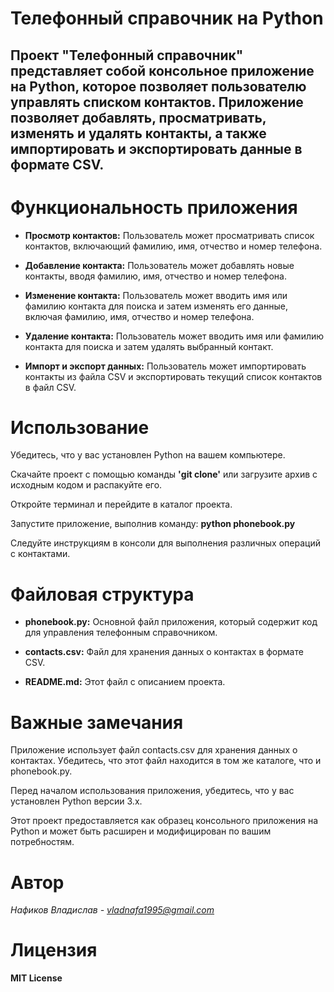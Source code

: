 # Телефонный справочник на Python
Проект "Телефонный справочник" представляет собой консольное приложение на Python, которое позволяет пользователю управлять списком контактов. Приложение позволяет добавлять, просматривать, изменять и удалять контакты, а также импортировать и экспортировать данные в формате CSV.
---
# Функциональность приложения
- **Просмотр контактов:** Пользователь может просматривать список контактов, включающий фамилию, имя, отчество и номер телефона.

- **Добавление контакта:** Пользователь может добавлять новые контакты, вводя фамилию, имя, отчество и номер телефона.

- **Изменение контакта:** Пользователь может вводить имя или фамилию контакта для поиска и затем изменять его данные, включая фамилию, имя, отчество и номер телефона.

- **Удаление контакта:** Пользователь может вводить имя или фамилию контакта для поиска и затем удалять выбранный контакт.

- **Импорт и экспорт данных:** Пользователь может импортировать контакты из файла CSV и экспортировать текущий список контактов в файл CSV.

# Использование
Убедитесь, что у вас установлен Python на вашем компьютере.

Скачайте проект с помощью команды **'git clone'** или загрузите архив с исходным кодом и распакуйте его.

Откройте терминал и перейдите в каталог проекта.

Запустите приложение, выполнив команду: **python phonebook.py**

Следуйте инструкциям в консоли для выполнения различных операций с контактами.

# Файловая структура
- **phonebook.py:** Основной файл приложения, который содержит код для управления телефонным справочником.

- **contacts.csv:** Файл для хранения данных о контактах в формате CSV.

- **README.md:** Этот файл с описанием проекта.

# Важные замечания
Приложение использует файл contacts.csv для хранения данных о контактах. Убедитесь, что этот файл находится в том же каталоге, что и phonebook.py.

Перед началом использования приложения, убедитесь, что у вас установлен Python версии 3.x.

Этот проект предоставляется как образец консольного приложения на Python и может быть расширен и модифицирован по вашим потребностям.

# Автор

*Нафиков Владислав - vladnafa1995@gmail.com*

# Лицензия

**MIT License**